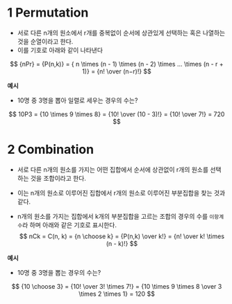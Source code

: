 # 1 Permutation

- 서로 다른 n개의 원소에서 r개를 중복없이 순서에 상관있게 선택하는 혹은 나열하는 것을 순열이라고 한다.
- 이를 기호로 아래와 같이 나타낸다

$$
{nPr} = {P(n,k)} = { n \times (n - 1) \times (n - 2) \times ... \times (n - r + 1)} = {n! \over (n−r)!}
$$



**예시**

- 10명 중 3명을 뽑아 일렬로 세우는 경우의 수는?

$$
10P3 = {10 \times 9 \times 8} = {10! \over (10 - 3)!} = {10! \over 7!} = 720
$$



# 2 Combination

- 서로 다른 n개의 원소를 가지는 어떤 집합에서 순서에 상관없이 r개의 원소를 선택하는 것을 조합이라고 한다.

- 이는 n개의 원소로 이루어진 집합에서 r개의 원소로 이루어진 부분집합을 찾는 것과 같다.

- n개의 원소를 가지는 집합에서 k개의 부분집합을 고르는 조합의 경우의 수를 `이항계수`라 하며 아래와 같은 기호로 표시한다.
  $$
  nCk = C(n, k) = {n \choose k} = {P(n,k) \over k!} = {n! \over k! \times (n - k)!}
  $$



**예시**

- 10명 중 3명을 뽑는 경우의 수는?

$$
{10 \choose 3} = {10! \over 3! \times 7!} = {10 \times 9 \times 8 \over 3 \times 2 \times 1} = 120
$$

